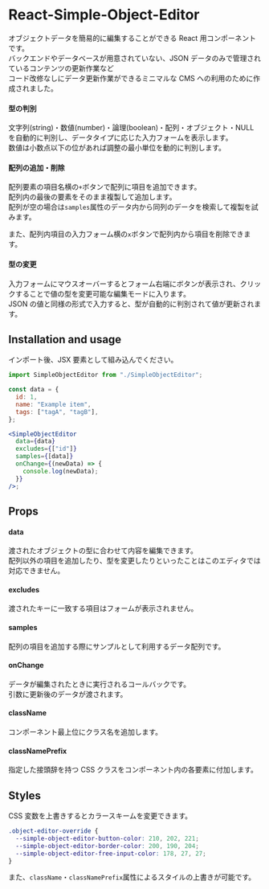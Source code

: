 # React-Simple-Object-Editor

オブジェクトデータを簡易的に編集することができる React 用コンポーネントです。  
バックエンドやデータベースが用意されていない、JSON データのみで管理されているコンテンツの更新作業など  
コード改修なしにデータ更新作業ができるミニマルな CMS への利用のために作成されました。

#### 型の判別

文字列(string)・数値(number)・論理(boolean)・配列・オブジェクト・NULL を自動的に判別し、データタイプに応じた入力フォームを表示します。  
数値は小数点以下の位があれば調整の最小単位を動的に判別します。

#### 配列の追加・削除

配列要素の項目名横の`+`ボタンで配列に項目を追加できます。  
配列内の最後の要素をそのまま複製して追加します。  
配列が空の場合は`samples`属性のデータ内から同列のデータを検索して複製を試みます。

また、配列内項目の入力フォーム横の`x`ボタンで配列内から項目を削除できます。

#### 型の変更

入力フォームにマウスオーバーするとフォーム右端にボタンが表示され、クリックすることで値の型を変更可能な編集モードに入ります。  
JSON の値と同様の形式で入力すると、型が自動的に判別されて値が更新されます。

## Installation and usage

インポート後、JSX 要素として組み込んでください。

```jsx
import SimpleObjectEditor from "./SimpleObjectEditor";

const data = {
  id: 1,
  name: "Example item",
  tags: ["tagA", "tagB"],
};

<SimpleObjectEditor
  data={data}
  excludes={["id"]}
  samples={[data]}
  onChange={(newData) => {
    console.log(newData);
  }}
/>;
```

## Props

#### data

渡されたオブジェクトの型に合わせて内容を編集できます。  
配列以外の項目を追加したり、型を変更したりといったことはこのエディタでは対応できません。

#### excludes

渡されたキーに一致する項目はフォームが表示されません。

#### samples

配列の項目を追加する際にサンプルとして利用するデータ配列です。

#### onChange

データが編集されたときに実行されるコールバックです。  
引数に更新後のデータが渡されます。

#### className

コンポーネント最上位にクラス名を追加します。

#### classNamePrefix

指定した接頭辞を持つ CSS クラスをコンポーネント内の各要素に付加します。

## Styles

CSS 変数を上書きするとカラースキームを変更できます。

```css
.object-editor-override {
  --simple-object-editor-button-color: 210, 202, 221;
  --simple-object-editor-border-color: 200, 190, 204;
  --simple-object-editor-free-input-color: 178, 27, 27;
}
```

また、`className`・`classNamePrefix`属性によるスタイルの上書きが可能です。
